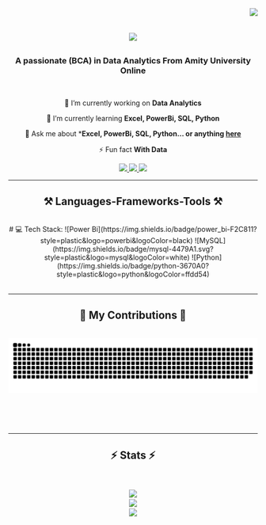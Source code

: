 <img align="right" src="https://visitor-badge.laobi.icu/badge?page_id=bhanu-prabhat-prajapati1/bhanu-prabhat-prajapati1" />

<h1 align="center">
    <img src="https://readme-typing-svg.herokuapp.com/?font=Righteous&size=35&center=true&vCenter=true&width=500&height=70&duration=4000&lines=Hi+There+👋;+I'm+Bhanu+Prabhat+Prajapati;" />
</h1>

<h3 align="center">A passionate (BCA) in Data Analytics From Amity University Online </h3>

<br/>

<div align="center">
 
 🔭 I’m currently working on **Data Analytics**
 
 🌱 I’m currently learning **Excel, PowerBi, SQL, Python**

💬 Ask me about ***Excel, PowerBi, SQL, Python... or anything [here](https://github.com/bhanu-prabhat-prajapati1/issues)**

⚡ Fun fact **With Data**

 </div>
 
<div align="center"> 
  <a href="mailto:da.workwithbp@gmail.com">
    <img src="https://img.shields.io/badge/Gmail-333333?style=for-the-badge&logo=gmail&logoColor=red" />
  </a>
  <a href="https://linkedin.com/in/bhanu-prabhat-prajapati1" target="_blank">
    <img src="https://img.shields.io/badge/LinkedIn-0077B5?style=for-the-badge&logo=linkedin&logoColor=white" target="_blank" />
  </a>
  <a href="https://salesp07.github.io" target="_blank">
     <img src="https://img.shields.io/badge/Portfolio-FF5722?style=for-the-badge&logo=todoist&logoColor=white" target="_blank" /> <!-- sqlite, safari, google-chrome are other good icon options -->
  </a>
</div>

 <hr/>
 
<h2 align="center">⚒️ Languages-Frameworks-Tools ⚒️</h2>
<br/>
<div align="center">
   # 💻 Tech Stack:
![Power Bi](https://img.shields.io/badge/power_bi-F2C811?style=plastic&logo=powerbi&logoColor=black) ![MySQL](https://img.shields.io/badge/mysql-4479A1.svg?style=plastic&logo=mysql&logoColor=white) ![Python](https://img.shields.io/badge/python-3670A0?style=plastic&logo=python&logoColor=ffdd54)
    </div>

<br/>
<hr/>

<div align="center">
  <h2>🐍 My Contributions 🐍</h2>
  <br>
  <img alt="snake eating my contributions" src="https://raw.githubusercontent.com/salesp07/salesp07/output/github-contribution-grid-snake.svg" />
  
  <br/><br/><br/>
</div>

<hr/>

<h2 align="center">⚡ Stats ⚡</h2>
<br>
<div align=center>
    
![](https://github-readme-stats.vercel.app/api?username=bhanu-prabhat-prajapati1&theme=one_dark_pro&hide_border=false&include_all_commits=true&count_private=false)<br/>
![](https://github-readme-streak-stats.herokuapp.com/?user=bhanu-prabhat-prajapati1&theme=one_dark_pro&hide_border=false)<br/>
![](https://github-readme-stats.vercel.app/api/top-langs/?username=bhanu-prabhat-prajapati1&theme=one_dark_pro&hide_border=false&include_all_commits=true&count_private=false&layout=compact)

<!-- Proudly created with GPRM ( https://gprm.itsvg.in ) -->
